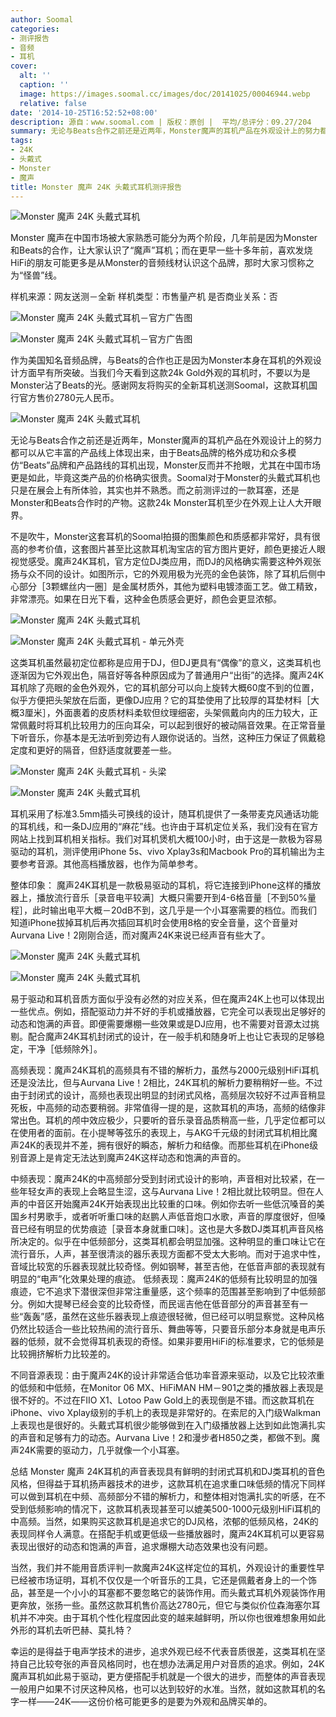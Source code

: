 ```yaml
---
author: Soomal
categories:
- 测评报告
- 音频
- 耳机
cover:
  alt: ''
  caption: ''
  image: https://images.soomal.cc/images/doc/20141025/00046944.webp
  relative: false
date: '2014-10-25T16:52:52+08:00'
description: 源自：www.soomal.com | 版权：原创 |  平均/总评分：09.27/204
summary: 无论与Beats合作之前还是近两年，Monster魔声的耳机产品在外观设计上的努力都可以从它丰富的产品线上体现出来。这款24K命名的耳机，用金色的外观向大家说明了一切。
tags:
- 24K
- 头戴式
- Monster
- 魔声
title: Monster 魔声 24K 头戴式耳机测评报告
---
```


![Monster 魔声 24K 头戴式耳机](https://images.soomal.cc/images/doc/20140927/00046293.webp)



Monster 魔声在中国市场被大家熟悉可能分为两个阶段，几年前是因为Monster和Beats的合作，让大家认识了“魔声”耳机；而在更早一些十多年前，喜欢发烧HiFi的朋友可能更多是从Monster的音频线材认识这个品牌，那时大家习惯称之为“怪兽”线。



样机来源：网友送测－全新
样机类型：市售量产机
是否商业关系：否



![Monster 魔声 24K 头戴式耳机－官方广告图](https://images.soomal.cc/images/doc/20141025/00046942_01.webp)



![Monster 魔声 24K 头戴式耳机－官方广告图](https://images.soomal.cc/images/doc/20141025/00046943_01.webp)



作为美国知名音频品牌，与Beats的合作也正是因为Monster本身在耳机的外观设计方面早有所突破。当我们今天看到这款24k Gold外观的耳机时，不要以为是Monster沾了Beats的光。感谢网友将购买的全新耳机送测Soomal，这款耳机国行官方售价2780元人民币。



![Monster 魔声 24K 头戴式耳机](https://images.soomal.cc/images/doc/20140927/00046296.webp)



无论与Beats合作之前还是近两年，Monster魔声的耳机产品在外观设计上的努力都可以从它丰富的产品线上体现出来，由于Beats品牌的格外成功和众多模仿“Beats”品牌和产品路线的耳机出现，Monster反而并不抢眼，尤其在中国市场更是如此，毕竟这类产品的价格确实很贵。Soomal对于Monster的头戴式耳机也只是在展会上有所体验，其实也并不熟悉。而之前测评过的一款耳塞，还是Monster和Beats合作时的产物。这款24k Monster耳机至少在外观上让人大开眼界。



不是吹牛，Monster这套耳机的Soomal拍摄的图集颜色和质感都非常好，具有很高的参考价值，这套图片甚至比这款耳机淘宝店的官方图片更好，颜色更接近人眼视觉感受。魔声24K耳机，官方定位DJ类应用，而DJ的风格确实需要这种外观张扬与众不同的设计。如图所示，它的外观用极为光亮的金色装饰，除了耳机后侧中心部分［3颗螺丝内一圈］是金属材质外，其他为塑料电镀漆面工艺。做工精致，非常漂亮。如果在日光下看，这种金色质感会更好，颜色会更显浓郁。



![Monster 魔声 24K 头戴式耳机](https://images.soomal.cc/images/doc/20140927/00046300_01.webp)



![Monster 魔声 24K 头戴式耳机 - 单元外壳](https://images.soomal.cc/images/doc/20140927/00046301_01.webp)



这类耳机虽然最初定位都称是应用于DJ，但DJ更具有“偶像”的意义，这类耳机也逐渐因为它外观出色，隔音好等各种原因成为了普通用户“出街”的选择。魔声24K耳机除了亮眼的金色外观外，它的耳机部分可以向上旋转大概60度不到的位置，似乎方便把头架放在后面，更像DJ应用？它的耳垫使用了比较厚的耳垫材料［大概3厘米］，外面裹着的皮质材料柔软但纹理细密，头架佩戴向内的压力较大，正常佩戴时将耳机比较用力的压向耳朵，可以起到很好的被动隔音效果。在正常音量下听音乐，你基本是无法听到旁边有人跟你说话的。当然，这种压力保证了佩戴稳定度和更好的隔音，但舒适度就要差一些。



![Monster 魔声 24K 头戴式耳机 - 头梁](https://images.soomal.cc/images/doc/20140927/00046302_01.webp)



![Monster 魔声 24K 头戴式耳机](https://images.soomal.cc/images/doc/20140927/00046305_01.webp)



耳机采用了标准3.5mm插头可换线的设计，随耳机提供了一条带麦克风通话功能的耳机线，和一条DJ应用的“麻花”线。也许由于耳机定位关系，我们没有在官方网站上找到耳机相关指标。我们对耳机煲机大概100小时，由于这是一款极为容易驱动的耳机，测评使用iPhone 5s、vivo Xplay3s和Macbook Pro的耳机输出为主要参考音源。其他高档播放器，也作为简单参考。



整体印象：
魔声24K耳机是一款极易驱动的耳机，将它连接到iPhone这样的播放器上，播放流行音乐［录音电平较满］大概只需要开到4-6格音量［不到50%量程］，此时输出电平大概－20dB不到，这几乎是一个小耳塞需要的档位。而我们知道iPhone拔掉耳机后再次插回耳机时会使用8格的安全音量，这个音量对Aurvana Live！2刚刚合适，而对魔声24K来说已经声音有些大了。



![Monster 魔声 24K 头戴式耳机](https://images.soomal.cc/images/doc/20140927/00046308_01.webp)



![Monster 魔声 24K 头戴式耳机](https://images.soomal.cc/images/doc/20140927/00046309_01.webp)



易于驱动和耳机音质方面似乎没有必然的对应关系，但在魔声24K上也可以体现出一些优点。例如，搭配驱动力并不好的手机或播放器，它完全可以表现出足够好的动态和饱满的声音。即便需要爆棚一些效果或是DJ应用，也不需要对音源太过挑剔。配合魔声24K耳机封闭式的设计，在一般手机和随身听上也让它表现的足够稳定，干净［低频除外］。



高频表现：魔声24K耳机的高频具有不错的解析力，虽然与2000元级别HiFi耳机还是没法比，但与Aurvana Live！2相比，24K耳机的解析力要稍稍好一些。不过由于封闭式的设计，高频也表现出明显的封闭式风格，高频层次较好不过声音稍显死板，中高频的动态要稍弱。非常值得一提的是，这款耳机的声场，高频的结像非常出色。耳机的颅中效应极少，只要听的音乐录音品质稍高一些，几乎定位都可以在使用者的面前。在小提琴等弦乐的表现上，与AKG千元级的封闭式耳机相比魔声24K的表现并不差，拥有很好的瞬态，解析力和结像。而那些耳机在iPhone级别音源上是肯定无法达到魔声24K这样动态和饱满的声音的。

中频表现：魔声24K的中高频部分受到封闭式设计的影响，声音相对比较紧，在一些年轻女声的表现上会略显生涩，这与Aurvana Live！2相比就比较明显。但在人声的中音区开始魔声24K开始表现出比较重的口味。例如你去听一些低沉嗓音的美国乡村男歌手，或者听听重口味的赵鹏人声低音炮口水歌，声音的厚度很好，但嗓音已经有明显的优势痕迹［录音本身就重口味］。这也是大多数DJ类耳机声音风格所决定的。似乎在中低频部分，这类耳机都会明显加强。这种明显的重口味让它在流行音乐，人声，甚至很清淡的器乐表现方面都不受太大影响。而对于追求中性，音域比较宽的乐器表现就比较奇怪。例如钢琴，甚至吉他，在低音声部的表现就有明显的“电声”化效果处理的痕迹。
低频表现：魔声24K的低频有比较明显的加强痕迹，它不追求下潜很深但非常注重量感，这个频率的范围甚至影响到了中低频部分。例如大提琴已经会变的比较奇怪，而民谣吉他在低音部分的声音甚至有一些“轰轰”感，虽然在这些乐器表现上痕迹很轻微，但已经可以明显察觉。这种风格仍然比较适合一些比较热闹的流行音乐、舞曲等等，只要音乐部分本身就是电声乐器的低频，就不会觉得耳机表现的奇怪。如果非要用HiFi的标准要求，它的低频是比较拥挤解析力比较差的。

不同音源表现：由于魔声24K的设计非常适合低功率音源来驱动，以及它比较浓重的低频和中低频，在Monitor 06 MX、HiFiMAN HM－901之类的播放器上表现是很不好的。不过在FIIO X1、Lotoo Paw Gold上的表现倒是不错。而这款耳机在iPhone、vivo Xplay级别的手机上的表现是非常好的。在索尼的入门级Walkman上表现也是很好的。头戴式耳机很少能够做到在入门级播放器上达到如此饱满扎实的声音和足够有力的动态。Aurvana Live！2和漫步者H850之类，都做不到。魔声24K需要的驱动力，几乎就像一个小耳塞。

总结
Monster 魔声 24K耳机的声音表现具有鲜明的封闭式耳机和DJ类耳机的音色风格，但得益于耳机扬声器技术的进步，这款耳机在追求重口味低频的情况下同样可以做到耳机在中频、高频部分不错的解析力，和整体相对饱满扎实的听感，在不受到低频影响的情况下，这款耳机表现甚至可以媲美500-1000元级别HiFi耳机的中高频。当然，如果购买这款耳机是追求它的DJ风格，浓郁的低频风格，24K的表现同样令人满意。在搭配手机或更低级一些播放器时，魔声24K耳机可以更容易表现出很好的动态和饱满的声音，追求爆棚大动态效果也没有问题。


当然，我们并不能用音质评判一款魔声24K这样定位的耳机，外观设计的重要性早已经被市场证明，耳机不仅仅是一个听音乐的工具，它还是佩戴者身上的一个饰品，甚至是一个小小的耳塞都不要忽略它的装饰作用。而头戴式耳机外观装饰作用更奔放，张扬一些。虽然这款耳机售价高达2780元，但它与类似价位森海塞尔耳机并不冲突。由于耳机个性化程度因此变的越来越鲜明，所以你也很难想象用如此外形的耳机去听巴赫、莫扎特？

幸运的是得益于电声学技术的进步，追求外观已经不代表音质很差，这类耳机在坚持自己比较夸张的声音风格同时，也在想办法满足用户对音质的追求。例如，24K魔声耳机如此易于驱动，更方便搭配手机就是一个很大的进步，而整体的声音表现一般用户如果不讨厌这种风格，也可以达到较好的水准。当然，就如这款耳机的名字一样――24K――这份价格可能更多的是要为外观和品牌买单的。